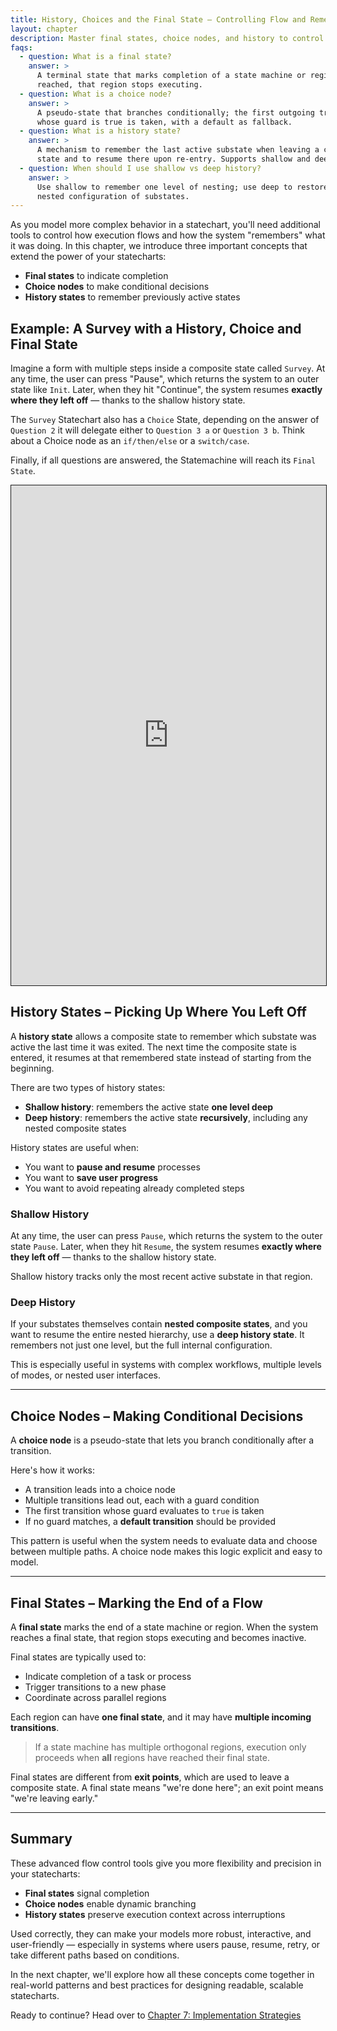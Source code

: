 ```yaml
---
title: History, Choices and the Final State – Controlling Flow and Remembering State
layout: chapter
description: Master final states, choice nodes, and history to control flow and resume behavior where it left off.
faqs:
  - question: What is a final state?
    answer: >
      A terminal state that marks completion of a state machine or region. When
      reached, that region stops executing.
  - question: What is a choice node?
    answer: >
      A pseudo-state that branches conditionally; the first outgoing transition
      whose guard is true is taken, with a default as fallback.
  - question: What is a history state?
    answer: >
      A mechanism to remember the last active substate when leaving a composite
      state and to resume there upon re-entry. Supports shallow and deep modes.
  - question: When should I use shallow vs deep history?
    answer: >
      Use shallow to remember one level of nesting; use deep to restore the full
      nested configuration of substates.
---
```


As you model more complex behavior in a statechart, you'll need additional tools to control how execution flows and how the system "remembers" what it was doing. In this chapter, we introduce three important concepts that extend the power of your statecharts:

- **Final states** to indicate completion
- **Choice nodes** to make conditional decisions
- **History states** to remember previously active states

## Example: A Survey with a History, Choice and Final State

Imagine a form with multiple steps inside a composite state called `Survey`. At any time, the user can press "Pause", which returns the system to an outer state like `Init`. Later, when they hit "Continue", the system resumes **exactly where they left off** — thanks to the shallow history state.

The `Survey` Statechart also has a `Choice` State, depending on the answer of `Question 2` it will delegate either to `Question 3 a` or `Question 3 b`. Think about a Choice node as an `if/then/else` or a `switch/case`.

Finally, if all questions are answered, the Statemachine will reach its `Final State`.

 <iframe src="https://play.itemis.io?model=087929ff-7093-4493-9421-4c253c13a672" width="100%" height="800px" style="border: 1px solid" allowfullscreen></iframe>

## History States – Picking Up Where You Left Off

A **history state** allows a composite state to remember which substate was active the last time it was exited. The next time the composite state is entered, it resumes at that remembered state instead of starting from the beginning.

There are two types of history states:
- **Shallow history**: remembers the active state **one level deep**
- **Deep history**: remembers the active state **recursively**, including any nested composite states

History states are useful when:
- You want to **pause and resume** processes
- You want to **save user progress**
- You want to avoid repeating already completed steps

### Shallow History

At any time, the user can press `Pause`, which returns the system to the outer state `Pause`. Later, when they hit `Resume`, the system resumes **exactly where they left off** — thanks to the shallow history state.

Shallow history tracks only the most recent active substate in that region.

### Deep History

If your substates themselves contain **nested composite states**, and you want to resume the entire nested hierarchy, use a **deep history state**. It remembers not just one level, but the full internal configuration.

This is especially useful in systems with complex workflows, multiple levels of modes, or nested user interfaces.

---

## Choice Nodes – Making Conditional Decisions

A **choice node** is a pseudo-state that lets you branch conditionally after a transition.

Here's how it works:
- A transition leads into a choice node
- Multiple transitions lead out, each with a guard condition
- The first transition whose guard evaluates to `true` is taken
- If no guard matches, a **default transition** should be provided 

This pattern is useful when the system needs to evaluate data and choose between multiple paths.
A choice node makes this logic explicit and easy to model.

---

## Final States – Marking the End of a Flow

A **final state** marks the end of a state machine or region. When the system reaches a final state, that region stops executing and becomes inactive.

Final states are typically used to:
- Indicate completion of a task or process
- Trigger transitions to a new phase
- Coordinate across parallel regions

Each region can have **one final state**, and it may have **multiple incoming transitions**.

> If a state machine has multiple orthogonal regions, execution only proceeds when **all** regions have reached their final state.

Final states are different from **exit points**, which are used to leave a composite state. A final state means "we're done here"; an exit point means "we're leaving early."

---

## Summary

These advanced flow control tools give you more flexibility and precision in your statecharts:

- **Final states** signal completion
- **Choice nodes** enable dynamic branching
- **History states** preserve execution context across interruptions

Used correctly, they can make your models more robust, interactive, and user-friendly — especially in systems where users pause, resume, retry, or take different paths based on conditions.

In the next chapter, we'll explore how all these concepts come together in real-world patterns and best practices for designing readable, scalable statecharts.

Ready to continue? Head over to [Chapter 7: Implementation Strategies](07-implementation-strategies.md) 